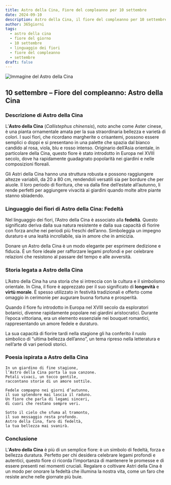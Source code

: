 ```yaml
---
title: Astro della Cina, Fiore del compleanno per 10 settembre
date: 2024-09-10
description: Astro della Cina, il fiore del compleanno per 10 settembre, è il simbolo di Fedeltà. Scopri il suo significato unico, le storie affascinanti e la poesia che celebra la sua bellezza.
author: 365giorni
tags:
  - astro della cina
  - fiore del giorno
  - 10 settembre
  - linguaggio dei fiori
  - fiore del compleanno
  - settembre
draft: false
---
```


![Immagine del Astro della Cina](https://cdn.pixabay.com/photo/2021/09/16/16/33/flowers-6630547_960_720.jpg)


## 10 settembre – Fiore del compleanno: Astro della Cina

### Descrizione di Astro della Cina

L’**Astro della Cina** (_Callistephus chinensis_), noto anche come Aster cinese, è una pianta ornamentale amata per la sua straordinaria bellezza e varietà di colori. I suoi fiori, che ricordano margherite o crisantemi, possono essere semplici o doppi e si presentano in una palette che spazia dal bianco candido al rosa, viola, blu e rosso intenso. Originario dell’Asia orientale, in particolare della Cina, questo fiore è stato introdotto in Europa nel XVIII secolo, dove ha rapidamente guadagnato popolarità nei giardini e nelle composizioni floreali.

Gli Astri della Cina hanno una struttura robusta e possono raggiungere altezze variabili, da 20 a 80 cm, rendendoli versatili sia per bordure che per aiuole. Il loro periodo di fioritura, che va dalla fine dell’estate all’autunno, li rende perfetti per aggiungere vivacità ai giardini quando molte altre piante stanno sbiadendo.

### Linguaggio dei fiori di Astro della Cina: Fedeltà

Nel linguaggio dei fiori, l’Astro della Cina è associato alla **fedeltà**. Questo significato deriva dalla sua natura resistente e dalla sua capacità di fiorire con forza anche nei periodi più freschi dell’anno. Simboleggia un impegno duraturo e una lealtà incrollabile, sia in amore che in amicizia.

Donare un Astro della Cina è un modo elegante per esprimere dedizione e fiducia. È un fiore ideale per rafforzare legami profondi e per celebrare relazioni che resistono al passare del tempo e alle avversità.

### Storia legata a Astro della Cina

L’Astro della Cina ha una storia che si intreccia con la cultura e il simbolismo orientale. In Cina, il fiore è apprezzato per il suo significato di **longevità** e **virtù morale**. È spesso utilizzato in festività tradizionali e offerto come omaggio in cerimonie per augurare buona fortuna e prosperità.

Quando il fiore fu introdotto in Europa nel XVIII secolo da esploratori botanici, divenne rapidamente popolare nei giardini aristocratici. Durante l’epoca vittoriana, era un elemento essenziale nei bouquet romantici, rappresentando un amore fedele e duraturo.

La sua capacità di fiorire tardi nella stagione gli ha conferito il ruolo simbolico di “ultima bellezza dell’anno”, un tema ripreso nella letteratura e nell’arte di vari periodi storici.

### Poesia ispirata a Astro della Cina

```
In un giardino di fine stagione,  
l’Astro della Cina porta la sua canzone.  
Petali vivaci, un tocco gentile,  
raccontano storie di un amore sottile.

Fedele compagno nei giorni d’autunno,  
il suo splendore mai lascia il raduno.  
Un fiore che parla di legami sinceri,  
di cuori che restano sempre veri.

Sotto il cielo che sfuma al tramonto,  
il suo messaggio resta profondo.  
Astro della Cina, faro di fedeltà,  
la tua bellezza mai svanirà.
```

### Conclusione

L’**Astro della Cina** è più di un semplice fiore: è un simbolo di fedeltà, forza e bellezza duratura. Perfetto per chi desidera celebrare legami profondi e autentici, questo fiore ci ricorda l’importanza di mantenere le promesse e di essere presenti nei momenti cruciali. Regalare o coltivare Astri della Cina è un modo per onorare la fedeltà che illumina la nostra vita, come un faro che resiste anche nelle giornate più buie.